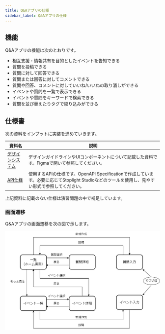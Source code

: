 ```yaml
---
title: Q&Aアプリの仕様
sidebar_label: Q&Aアプリの仕様
---
```


## 機能

Q&Aアプリの機能は次のとおりです。

- 相互支援・情報共有を目的としたイベントを告知できる
- 質問を投稿できる
- 質問に対して回答できる
- 質問または回答に対してコメントできる
- 質問や回答、コメントに対していいね/いいねの取り消しができる
- イベントや質問を一覧で表示できる
- イベントや質問をキーワードで検索できる
- 質問を並び替えたりタグで絞り込みができる

## 仕様書

次の資料をインプットに実装を進めていきます。

| 資料名 | 説明 |
|--|--|
| [デザインシステム](https://github.com/{@inject:organization}/mobile-app-crib-notes/blob/master/website/docs/react-native/learn/qa-app/qa-app.fig) | デザインガイドラインやUIコンポーネントについて記載した資料です。Figmaで開いて参照してください。 |
| [API仕様](https://github.com/{@inject:organization}/mobile-app-crib-notes/blob/master/example-app/api-document/openapi.yaml) | 使用するAPIの仕様です。OpenAPI Specificationで作成しています。必要に応じてStoplight Studioなどのツールを使用し、見やすい形式で参照してください。 |

上記資料に記載のない仕様は演習問題の中で補足しています。

### 画面遷移

Q&Aアプリの画面遷移を次の図で示します。

![画面遷移](screen-transitions-qa.drawio.png)
